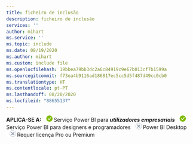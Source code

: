 ```yaml
---
title: ficheiro de inclusão
description: ficheiro de inclusão
services: ''
author: mihart
ms.service: ''
ms.topic: include
ms.date: 08/19/2020
ms.author: mihart
ms.custom: include file
ms.openlocfilehash: 19bbea79bb3dc2a6c84919c9e67b013cf7b1599a
ms.sourcegitcommit: f73ea4b9116ad186817ec5cc5d5f487d49cc0cb0
ms.translationtype: HT
ms.contentlocale: pt-PT
ms.lasthandoff: 08/20/2020
ms.locfileid: "88655137"
---
```

<Token>**APLICA-SE A:** ![sim](media/yes.png)Serviço Power BI para ***utilizadores empresariais*** ![sim](media/yes.png)Serviço Power BI para designers e programadores ![não](media/no.png)Power BI Desktop ![não](media/no.png)Requer licença Pro ou Premium </Token>